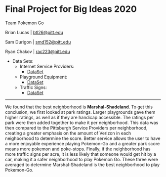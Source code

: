 # Final Project for Big Ideas 2020

Team Pokemon Go

Brian Lucas |  btl26@pitt.edu 

Sam Durigon |  smd152@pitt.edu

Ryan Chakov |  rac223@pitt.edu

- Data Sets:
    - Internet Service Providers:
        - [DataSet](https://data.wprdc.org/dataset/pittsburgh-internet-service-providers-by-block-june-2016) 
    - Playground Equipment:
        - [DataSet](https://data.wprdc.org/dataset/playground-equipment/resource/e39ef76e-0a11-47c8-a86f-a37f55db7a2b) 
    - Traffic Signs:
        - [DataSet](https://data.wprdc.org/dataset/city-traffic-signs) 

---

We found that the best neighborhood is **Marshal-Shadeland**. To get this conclusion, we first looked at park ratings. Larger playgrounds gave
them higher ratings, as well as if they are handicap accessible. The ratings per park  were then added together to make it per 
neighborhood. This data was then compared to the Pittsburgh Service Providers per neighborhood, creating a greater emphasis on the amount
of Verizon in each neighborhood to determine the score. Better service allows the user to have a more enjoyable experience playing
Pokemon-Go and a greater park score means more pokemon and poke-stops. Finally, if the neighborhood has more traffic signs per acre, it is 
less likely that someone would get hit by a car, making it a safer neighborhood to play Pokemon Go. These three were averaged to determine 
Marshal-Shadeland is the best neighborhood to play Pokemon-Go.
